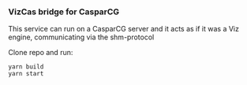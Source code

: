 ### VizCas bridge for CasparCG

This service can run on a CasparCG server and it acts as if it was a Viz engine, communicating via the shm-protocol


Clone repo and run:
```
yarn build
yarn start
````
